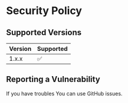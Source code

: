# Security Policy

## Supported Versions

| Version | Supported          |
| ------- | ------------------ |
| 1.х.x   | :white_check_mark: |

## Reporting a Vulnerability

If you have troubles You can use GitHub issues.
